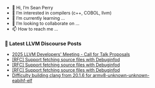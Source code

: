 - 👋 Hi, I’m Sean Perry
- 👀 I’m interested in compilers (c++, COBOL, llvm)
- 🌱 I’m currently learning ...
- 💞️ I’m looking to collaborate on ...
- 📫 How to reach me ...

<!---
s66perry/s66perry is a ✨ special ✨ repository because its `README.md` (this file) appears on your GitHub profile.
You can click the Preview link to take a look at your changes.
--->
### 📕 Latest LLVM Discourse Posts

<!-- DISCOURSE-LLVM:START -->
- [2025 LLVM Developers&#39; Meeting - Call for Talk Proposals](https://discourse.llvm.org/t/2025-llvm-developers-meeting-call-for-talk-proposals/86685#post_1)
- [[RFC] Support fetching source files with Debuginfod](https://discourse.llvm.org/t/rfc-support-fetching-source-files-with-debuginfod/86579#post_15)
- [[RFC] Support fetching source files with Debuginfod](https://discourse.llvm.org/t/rfc-support-fetching-source-files-with-debuginfod/86579#post_14)
- [[RFC] Support fetching source files with Debuginfod](https://discourse.llvm.org/t/rfc-support-fetching-source-files-with-debuginfod/86579#post_13)
- [Difficulty building clang from 20.1.6 for armv8-unknown-unknown-eabihf-elf](https://discourse.llvm.org/t/difficulty-building-clang-from-20-1-6-for-armv8-unknown-unknown-eabihf-elf/86633#post_6)
<!-- DISCOURSE-LLVM:END -->
